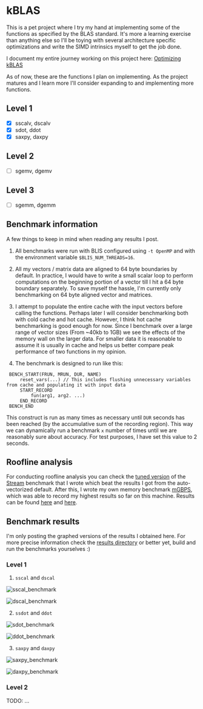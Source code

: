 # kBLAS

This is a pet project where I try my hand at implementing some of the functions as specified by the BLAS standard. It's more a learning exercise than anything else so I'll be toying with several architecture specific optimizations and write the SIMD intrinsics myself to get the job done. 

I document my entire journey working on this project here: [Optimizing kBLAS](https://brass-collar-d40.notion.site/Optimizing-kBLAS-f7d754020cc2452f8fdfdbc760e458e1)

As of now, these are the functions I plan on implementing. As the project matures and I learn more I'll consider expanding to and implementing more functions. 

## Level 1

- [x] sscalv, dscalv
- [x] sdot, ddot
- [x] saxpy, daxpy

## Level 2

- [ ] sgemv, dgemv

## Level 3

- [ ] sgemm, dgemm

## Benchmark information

A few things to keep in mind when reading any results I post. 

1. All benchmarks were run with BLIS configured using `-t OpenMP` and with the environment variable `$BLIS_NUM_THREADS=16`. 

2. All my vectors / matrix data are aligned to 64 byte boundaries by default. In practice, I would have to write a small scalar loop to perform computations on the beginning portion of a vector till I hit a 64 byte boundary separately. To save myself the hassle, I'm currently only benchmarking on 64 byte aligned vector and matrices. 

3. I attempt to populate the entire cache with the input vectors before calling the functions. Perhaps later I will consider benchmarking both with cold cache and hot cache. However, I think hot cache benchmarking is good enough for now. Since I benchmark over a large range of vector sizes (From ~40kb to 1GB) we see the effects of the memory wall on the larger data. For smaller data it is reasonable to assume it is usually in cache and helps us better compare peak performance of two functions in my opinion.

4. The benchmark is designed to run like this:
```
 BENCH_START(FRUN, MRUN, DUR, NAME) 
     reset_vars(...) // This includes flushing unnecessary variables from cache and populating it with input data
     START_RECORD
         fun(arg1, arg2. ...) 
     END_RECORD
 BENCH_END
```
This construct is run as many times as necessary until `DUR` seconds has been reached (by the accumulative sum of the recording region). This way we can dynamically run a benchmark `x` number of times until we are reasonably sure about accuracy. For test purposes, I have set this value to 2 seconds.

## Roofline analysis

For conducting roofline analysis you can check the [tuned version](/roofline-analysis/stream/stream.c) of the [Stream](https://www.cs.virginia.edu/stream/) benchmark that I wrote which beat the results I got from the auto-vectorized default. After this, I wrote my own memory benchmark [mGBPS](/roofline-analysis/mGBPS/mgbps.c), which was able to record my highest results so far on this machine. Results can be found [here](/results/stream/) and [here](/results/mGBPS/).

## Benchmark results

I'm only posting the graphed versions of the results I obtained here. For more precise information check the [results directory](/results/BLAS/) or better yet, build and run the benchmarks yourselves :)

### Level 1

1. `sscal` and `dscal`

![sscal_benchmark](/assets/sscal.png)

![dscal_benchmark](/assets/dscal.png)

2. `ssdot` and `ddot`

![sdot_benchmark](/assets/sdot.png)

![ddot_benchmark](/assets/ddot.png)

3. `saxpy` and `daxpy`

![saxpy_benchmark](/assets/saxpy.png)

![daxpy_benchmark](/assets/daxpy.png)

### Level 2

TODO: ...

